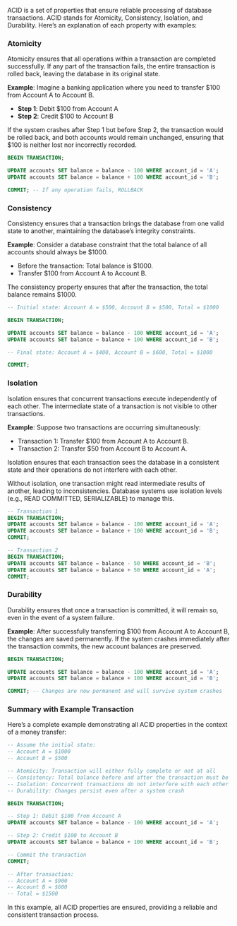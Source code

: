 ACID is a set of properties that ensure reliable processing of database transactions. ACID stands for Atomicity, Consistency, Isolation, and Durability. Here’s an explanation of each property with examples:

### Atomicity
Atomicity ensures that all operations within a transaction are completed successfully. If any part of the transaction fails, the entire transaction is rolled back, leaving the database in its original state.

**Example**:
Imagine a banking application where you need to transfer $100 from Account A to Account B.

- **Step 1**: Debit $100 from Account A
- **Step 2**: Credit $100 to Account B

If the system crashes after Step 1 but before Step 2, the transaction would be rolled back, and both accounts would remain unchanged, ensuring that $100 is neither lost nor incorrectly recorded.

```sql
BEGIN TRANSACTION;

UPDATE accounts SET balance = balance - 100 WHERE account_id = 'A';
UPDATE accounts SET balance = balance + 100 WHERE account_id = 'B';

COMMIT; -- If any operation fails, ROLLBACK
```

### Consistency
Consistency ensures that a transaction brings the database from one valid state to another, maintaining the database’s integrity constraints.

**Example**:
Consider a database constraint that the total balance of all accounts should always be $1000.

- Before the transaction: Total balance is $1000.
- Transfer $100 from Account A to Account B.

The consistency property ensures that after the transaction, the total balance remains $1000.

```sql
-- Initial state: Account A = $500, Account B = $500, Total = $1000

BEGIN TRANSACTION;

UPDATE accounts SET balance = balance - 100 WHERE account_id = 'A';
UPDATE accounts SET balance = balance + 100 WHERE account_id = 'B';

-- Final state: Account A = $400, Account B = $600, Total = $1000

COMMIT;
```

### Isolation
Isolation ensures that concurrent transactions execute independently of each other. The intermediate state of a transaction is not visible to other transactions.

**Example**:
Suppose two transactions are occurring simultaneously:
- Transaction 1: Transfer $100 from Account A to Account B.
- Transaction 2: Transfer $50 from Account B to Account A.

Isolation ensures that each transaction sees the database in a consistent state and their operations do not interfere with each other.

Without isolation, one transaction might read intermediate results of another, leading to inconsistencies. Database systems use isolation levels (e.g., READ COMMITTED, SERIALIZABLE) to manage this.

```sql
-- Transaction 1
BEGIN TRANSACTION;
UPDATE accounts SET balance = balance - 100 WHERE account_id = 'A';
UPDATE accounts SET balance = balance + 100 WHERE account_id = 'B';
COMMIT;

-- Transaction 2
BEGIN TRANSACTION;
UPDATE accounts SET balance = balance - 50 WHERE account_id = 'B';
UPDATE accounts SET balance = balance + 50 WHERE account_id = 'A';
COMMIT;
```

### Durability
Durability ensures that once a transaction is committed, it will remain so, even in the event of a system failure.

**Example**:
After successfully transferring $100 from Account A to Account B, the changes are saved permanently. If the system crashes immediately after the transaction commits, the new account balances are preserved.

```sql
BEGIN TRANSACTION;

UPDATE accounts SET balance = balance - 100 WHERE account_id = 'A';
UPDATE accounts SET balance = balance + 100 WHERE account_id = 'B';

COMMIT; -- Changes are now permanent and will survive system crashes
```

### Summary with Example Transaction

Here’s a complete example demonstrating all ACID properties in the context of a money transfer:

```sql
-- Assume the initial state:
-- Account A = $1000
-- Account B = $500

-- Atomicity: Transaction will either fully complete or not at all
-- Consistency: Total balance before and after the transaction must be $1500
-- Isolation: Concurrent transactions do not interfere with each other
-- Durability: Changes persist even after a system crash

BEGIN TRANSACTION;

-- Step 1: Debit $100 from Account A
UPDATE accounts SET balance = balance - 100 WHERE account_id = 'A';

-- Step 2: Credit $100 to Account B
UPDATE accounts SET balance = balance + 100 WHERE account_id = 'B';

-- Commit the transaction
COMMIT;

-- After transaction:
-- Account A = $900
-- Account B = $600
-- Total = $1500
```

In this example, all ACID properties are ensured, providing a reliable and consistent transaction process.